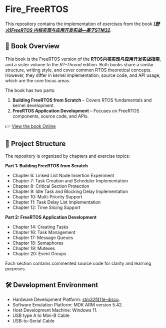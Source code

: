 # Fire_FreeRTOS

This repository contains the implementation of exercises from the book ***[[野火]FreeRTOS 内核实现与应用开发实战—基于STM32](https://doc.embedfire.com/rtos/freertos/zh/latest/index.html)***. 

## 📘 Book Overview
This book is the FreeRTOS version of the **RTOS内核实现与应用开发实战指南**, and a sister volume to the *RT-Thread* edition. Both books share a similar structure, writing style, and cover common RTOS theoretical concepts. However, they differ in kernel implementation, source code, and API usage, which are the core focus areas.

The book has two parts:

1. **Building FreeRTOS from Scratch** – Covers RTOS fundamentals and kernel development.
2. **FreeRTOS Application Development** – Focuses on FreeRTOS components, source code, and APIs.

👉 [View the book Online](https://doc.embedfire.com/rtos/freertos/zh/latest/index.html)

## 📂 Project Structure

The repository is organized by chapters and exercise topics:

**Part 1: Building FreeRTOS from Scratch**

* Chapter 6: Linked List Node Insertion Experiment
* Chapter 7: Task Creation and Scheduler Implementation
* Chapter 8: Critical Section Protection
* Chapter 9: Idle Task and Blocking Delay Implementation
* Chapter 10: Multi-Priority Support
* Chapter 11: Task Delay List Implementation
* Chapter 12: Time Slicing Support

**Part 2: FreeRTOS Application Development**

* Chapter 14: Creating Tasks
* Chapter 16: Task Management
* Chapter 17: Message Queues
* Chapter 18: Semaphores
* Chapter 19: Mutexes
* Chapter 20: Event Groups

Each section contains commented source code for clarity and learning purposes.

## 🛠️ Development Environment

- Hardware Development Platform: [stm32f411e-disco](https://www.st.com/en/evaluation-tools/32f411ediscovery.html).
- Software Emulation Platform: MDK ARM version 5.42.
- Host Development Machine: Windows 11.
- USB type A to Mini-B Cable
- USB-to-Serial Cable





